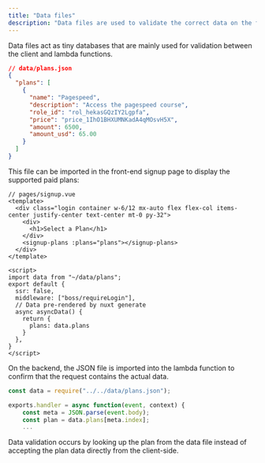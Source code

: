 ```yaml
---
title: "Data files"
description: "Data files are used to validate the correct data on the front and backend"
---
```

Data files act as tiny databases that are mainly used for validation between the client and lambda functions.

```json
// data/plans.json
{
  "plans": [
    {
      "name": "Pagespeed",
      "description": "Access the pagespeed course",
      "role_id": "rol_hekasGQzIY2Lgpfa",
      "price": "price_1IhO1BHXUMNKadA4qMOsvH5X",
      "amount": 6500,
      "amount_usd": 65.00
    }
  ]
}
```

This file can be imported in the front-end signup page to display the supported paid plans:
```vue
// pages/signup.vue
<template>
  <div class="login container w-6/12 mx-auto flex flex-col items-center justify-center text-center mt-0 py-32">
    <div>
      <h1>Select a Plan</h1>
    </div>
    <signup-plans :plans="plans"></signup-plans>
  </div>
</template>

<script>
import data from "~/data/plans";
export default {
  ssr: false,
  middleware: ["boss/requireLogin"],
  // Data pre-rendered by nuxt generate
  async asyncData() {
    return {
      plans: data.plans
    }
  },
}
</script>
```


On the backend, the JSON file is imported into the lambda function to confirm that the request contains the actual data.
```js
const data = require("../../data/plans.json");

exports.handler = async function(event, context) {
    const meta = JSON.parse(event.body);
    const plan = data.plans[meta.index];
    ...
```
Data validation occurs by looking up the plan from the data file instead of accepting the plan data directly from the client-side.

